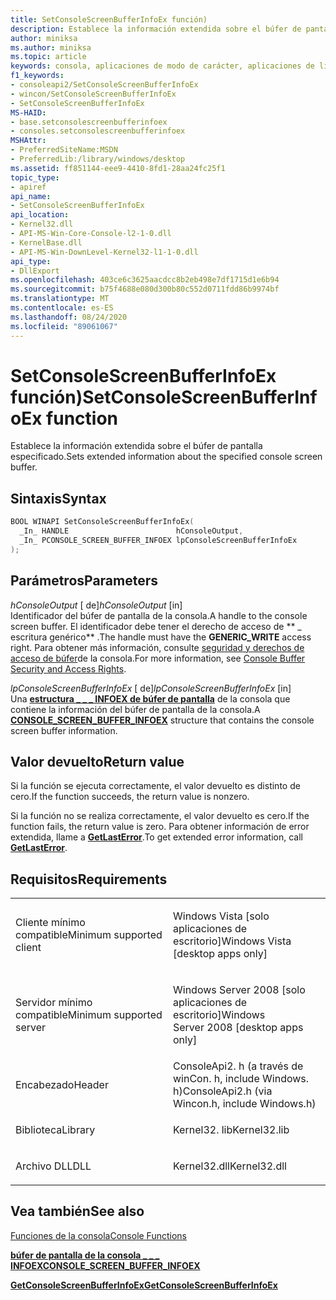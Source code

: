 ```yaml
---
title: SetConsoleScreenBufferInfoEx función)
description: Establece la información extendida sobre el búfer de pantalla especificado en el búfer especificado.
author: miniksa
ms.author: miniksa
ms.topic: article
keywords: consola, aplicaciones de modo de carácter, aplicaciones de línea de comandos, aplicaciones de terminal, API de consola
f1_keywords:
- consoleapi2/SetConsoleScreenBufferInfoEx
- wincon/SetConsoleScreenBufferInfoEx
- SetConsoleScreenBufferInfoEx
MS-HAID:
- base.setconsolescreenbufferinfoex
- consoles.setconsolescreenbufferinfoex
MSHAttr:
- PreferredSiteName:MSDN
- PreferredLib:/library/windows/desktop
ms.assetid: ff851144-eee9-4410-8fd1-28aa24fc25f1
topic_type:
- apiref
api_name:
- SetConsoleScreenBufferInfoEx
api_location:
- Kernel32.dll
- API-MS-Win-Core-Console-l2-1-0.dll
- KernelBase.dll
- API-MS-Win-DownLevel-Kernel32-l1-1-0.dll
api_type:
- DllExport
ms.openlocfilehash: 403ce6c3625aacdcc8b2eb498e7df1715d1e6b94
ms.sourcegitcommit: b75f4688e080d300b80c552d0711fdd86b9974bf
ms.translationtype: MT
ms.contentlocale: es-ES
ms.lasthandoff: 08/24/2020
ms.locfileid: "89061067"
---
```

# <a name="setconsolescreenbufferinfoex-function"></a><span data-ttu-id="71f5d-104">SetConsoleScreenBufferInfoEx función)</span><span class="sxs-lookup"><span data-stu-id="71f5d-104">SetConsoleScreenBufferInfoEx function</span></span>


<span data-ttu-id="71f5d-105">Establece la información extendida sobre el búfer de pantalla especificado.</span><span class="sxs-lookup"><span data-stu-id="71f5d-105">Sets extended information about the specified console screen buffer.</span></span>

<a name="syntax"></a><span data-ttu-id="71f5d-106">Sintaxis</span><span class="sxs-lookup"><span data-stu-id="71f5d-106">Syntax</span></span>
------

```C
BOOL WINAPI SetConsoleScreenBufferInfoEx(
  _In_ HANDLE                        hConsoleOutput,
  _In_ PCONSOLE_SCREEN_BUFFER_INFOEX lpConsoleScreenBufferInfoEx
);
```

<a name="parameters"></a><span data-ttu-id="71f5d-107">Parámetros</span><span class="sxs-lookup"><span data-stu-id="71f5d-107">Parameters</span></span>
----------

<span data-ttu-id="71f5d-108">*hConsoleOutput* \[ de\]</span><span class="sxs-lookup"><span data-stu-id="71f5d-108">*hConsoleOutput* \[in\]</span></span>  
<span data-ttu-id="71f5d-109">Identificador del búfer de pantalla de la consola.</span><span class="sxs-lookup"><span data-stu-id="71f5d-109">A handle to the console screen buffer.</span></span> <span data-ttu-id="71f5d-110">El identificador debe tener el derecho de acceso de \*\* \_ escritura genérico\*\* .</span><span class="sxs-lookup"><span data-stu-id="71f5d-110">The handle must have the **GENERIC\_WRITE** access right.</span></span> <span data-ttu-id="71f5d-111">Para obtener más información, consulte [seguridad y derechos de acceso de búfer](console-buffer-security-and-access-rights.md)de la consola.</span><span class="sxs-lookup"><span data-stu-id="71f5d-111">For more information, see [Console Buffer Security and Access Rights](console-buffer-security-and-access-rights.md).</span></span>

<span data-ttu-id="71f5d-112">*lpConsoleScreenBufferInfoEx* \[ de\]</span><span class="sxs-lookup"><span data-stu-id="71f5d-112">*lpConsoleScreenBufferInfoEx* \[in\]</span></span>  
<span data-ttu-id="71f5d-113">Una [**estructura \_ \_ \_ INFOEX de búfer de pantalla**](console-screen-buffer-infoex.md) de la consola que contiene la información del búfer de pantalla de la consola.</span><span class="sxs-lookup"><span data-stu-id="71f5d-113">A [**CONSOLE\_SCREEN\_BUFFER\_INFOEX**](console-screen-buffer-infoex.md) structure that contains the console screen buffer information.</span></span>

<a name="return-value"></a><span data-ttu-id="71f5d-114">Valor devuelto</span><span class="sxs-lookup"><span data-stu-id="71f5d-114">Return value</span></span>
------------

<span data-ttu-id="71f5d-115">Si la función se ejecuta correctamente, el valor devuelto es distinto de cero.</span><span class="sxs-lookup"><span data-stu-id="71f5d-115">If the function succeeds, the return value is nonzero.</span></span>

<span data-ttu-id="71f5d-116">Si la función no se realiza correctamente, el valor devuelto es cero.</span><span class="sxs-lookup"><span data-stu-id="71f5d-116">If the function fails, the return value is zero.</span></span> <span data-ttu-id="71f5d-117">Para obtener información de error extendida, llame a [**GetLastError**](https://msdn.microsoft.com/library/windows/desktop/ms679360).</span><span class="sxs-lookup"><span data-stu-id="71f5d-117">To get extended error information, call [**GetLastError**](https://msdn.microsoft.com/library/windows/desktop/ms679360).</span></span>

<a name="requirements"></a><span data-ttu-id="71f5d-118">Requisitos</span><span class="sxs-lookup"><span data-stu-id="71f5d-118">Requirements</span></span>
------------

<table>
<colgroup>
<col width="50%" />
<col width="50%" />
</colgroup>
<tbody>
<tr class="odd">
<td><p><span data-ttu-id="71f5d-119">Cliente mínimo compatible</span><span class="sxs-lookup"><span data-stu-id="71f5d-119">Minimum supported client</span></span></p></td>
<td><p><span data-ttu-id="71f5d-120">Windows Vista [solo aplicaciones de escritorio]</span><span class="sxs-lookup"><span data-stu-id="71f5d-120">Windows Vista [desktop apps only]</span></span></p></td>
</tr>
<tr class="even">
<td><p><span data-ttu-id="71f5d-121">Servidor mínimo compatible</span><span class="sxs-lookup"><span data-stu-id="71f5d-121">Minimum supported server</span></span></p></td>
<td><p><span data-ttu-id="71f5d-122">Windows Server 2008 [solo aplicaciones de escritorio]</span><span class="sxs-lookup"><span data-stu-id="71f5d-122">Windows Server 2008 [desktop apps only]</span></span></p></td>
</tr>
<tr class="odd">
<td><p><span data-ttu-id="71f5d-123">Encabezado</span><span class="sxs-lookup"><span data-stu-id="71f5d-123">Header</span></span></p></td>
<td><span data-ttu-id="71f5d-124">ConsoleApi2. h (a través de winCon. h, include Windows. h)</span><span class="sxs-lookup"><span data-stu-id="71f5d-124">ConsoleApi2.h (via Wincon.h, include Windows.h)</span></span></td>
</tr>
<tr class="even">
<td><p><span data-ttu-id="71f5d-125">Biblioteca</span><span class="sxs-lookup"><span data-stu-id="71f5d-125">Library</span></span></p></td>
<td><span data-ttu-id="71f5d-126">Kernel32. lib</span><span class="sxs-lookup"><span data-stu-id="71f5d-126">Kernel32.lib</span></span></td>
</tr>
<tr class="odd">
<td><p><span data-ttu-id="71f5d-127">Archivo DLL</span><span class="sxs-lookup"><span data-stu-id="71f5d-127">DLL</span></span></p></td>
<td><span data-ttu-id="71f5d-128">Kernel32.dll</span><span class="sxs-lookup"><span data-stu-id="71f5d-128">Kernel32.dll</span></span></td>
</tr>
<tr class="even">
</tr>
<tr class="odd">
</tr>
<tr class="even">
</tr>
</tbody>
</table>

## <a name="span-idsee_alsospansee-also"></a><span data-ttu-id="71f5d-129"><span id="see_also"></span>Vea también</span><span class="sxs-lookup"><span data-stu-id="71f5d-129"><span id="see_also"></span>See also</span></span>


[<span data-ttu-id="71f5d-130">Funciones de la consola</span><span class="sxs-lookup"><span data-stu-id="71f5d-130">Console Functions</span></span>](console-functions.md)

[<span data-ttu-id="71f5d-131">**búfer de pantalla de la consola \_ \_ \_ INFOEX**</span><span class="sxs-lookup"><span data-stu-id="71f5d-131">**CONSOLE\_SCREEN\_BUFFER\_INFOEX**</span></span>](console-screen-buffer-infoex.md)

[<span data-ttu-id="71f5d-132">**GetConsoleScreenBufferInfoEx**</span><span class="sxs-lookup"><span data-stu-id="71f5d-132">**GetConsoleScreenBufferInfoEx**</span></span>](getconsolescreenbufferinfoex.md)

 

 




